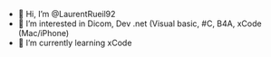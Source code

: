 - 👋 Hi, I’m @LaurentRueil92
- 👀 I’m interested in Dicom, Dev .net (Visual basic, #C, B4A, xCode (Mac/iPhone)
- 🌱 I’m currently learning xCode

<!---
LaurentRueil92/LaurentRueil92 is a ✨ special ✨ repository because its `README.md` (this file) appears on your GitHub profile.
You can click the Preview link to take a look at your changes.
--->
